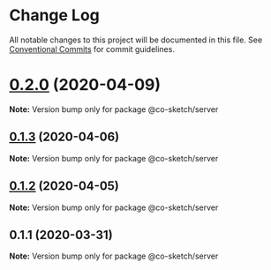 # Change Log

All notable changes to this project will be documented in this file.
See [Conventional Commits](https://conventionalcommits.org) for commit guidelines.

# [0.2.0](https://github.com/luvuong-le/co-sketch/compare/v0.1.3...v0.2.0) (2020-04-09)

**Note:** Version bump only for package @co-sketch/server





## [0.1.3](https://github.com/luvuong-le/co-sketch/compare/v0.1.2...v0.1.3) (2020-04-06)

**Note:** Version bump only for package @co-sketch/server





## [0.1.2](https://github.com/luvuong-le/co-sketch/compare/v0.1.1...v0.1.2) (2020-04-05)

**Note:** Version bump only for package @co-sketch/server





## 0.1.1 (2020-03-31)

**Note:** Version bump only for package @co-sketch/server
